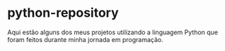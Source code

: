 # python-repository
Aqui estão alguns dos meus projetos utilizando a linguagem Python que foram feitos durante minha jornada em programação.
